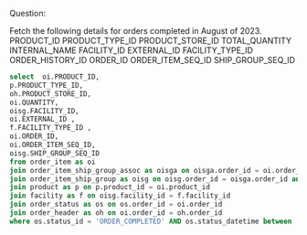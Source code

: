 Question:

Fetch the following details for orders completed in August of 2023.
PRODUCT_ID
PRODUCT_TYPE_ID
PRODUCT_STORE_ID 
TOTAL_QUANTITY
INTERNAL_NAME 
FACILITY_ID
EXTERNAL_ID 
FACILITY_TYPE_ID 
ORDER_HISTORY_ID 
ORDER_ID
ORDER_ITEM_SEQ_ID
SHIP_GROUP_SEQ_ID

```sql
select 	oi.PRODUCT_ID,
p.PRODUCT_TYPE_ID,
oh.PRODUCT_STORE_ID,
oi.QUANTITY,
oisg.FACILITY_ID,
oi.EXTERNAL_ID ,
f.FACILITY_TYPE_ID ,
oi.ORDER_ID,
oi.ORDER_ITEM_SEQ_ID,
oisg.SHIP_GROUP_SEQ_ID
from order_item as oi 
join order_item_ship_group_assoc as oisga on oisga.order_id = oi.order_id and oisga.order_item_seq_id = oi.order_item_seq_id
join order_item_ship_group as oisg on oisg.order_id = oisga.order_id and oisga.ship_group_seq_id = oisg.ship_group_seq_id
join product as p on p.product_id = oi.product_id
join facility as f on oisg.facility_id = f.facility_id
join order_status as os on os.order_id = oi.order_id
join order_header as oh on oi.order_id = oh.order_id
where os.status_id = 'ORDER_COMPLETED' AND os.status_datetime between '2023-08-01' and '2023-08-30'
```
